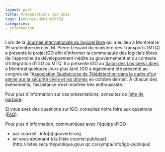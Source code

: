 ```yaml
---
layout: post
title: Présentations IGO 2015
tags: [annonce-domino2015] 
categories:
- information
---
```


Lors de la [Journée internationale du logiciel libre](http://jill.facil.qc.ca/) qui a eu lieu à Montréal le 19 septembre dernier, M. Pierre Lessard du ministère des Transports (MTQ) a présenté le projet IGO afin d'informer la communauté des logiciels libres de l'approche de développement inédite au gouvernement et du contexte d'intégration d'IGO au MTQ. 
Il a présenté IGO au [Salon des Logiciels Libres](http://s2lq.com/) à Montréal quelques jours plus tard. IGO a également été présenté au congrès de l'[Association Québécoise de Télédétection dans le cadre d'un atelier sur la sécurité civile et les drones](http://www.ete.inrs.ca/evenements/ateliers-securite-civile-drones-teledetection)  en octobre dernier. À chacun des événements, l’assistance s’est montrée très enthousiaste.

Pour plus d’information sur ces présentations, consultez ce ([site de partage](http://fr.slideshare.net/igouverte).

Si vous avez des questions sur IGO, consultez notre foire aux questions ([FAQ](http://igouverte.org/faq/)).

Pour plus d'information, communiquez avec l'équipe d'IGO :
<div class="contact" markdown="1" >
<ul>
			<li>par courriel : info[a]igouverte.org</li>
			<li>en vous abonnant  à la [liste courriel publique](http://listes.securitepublique.gouv.qc.ca/sympa/info/igo-publique) </li>
		</ul>
</div>
